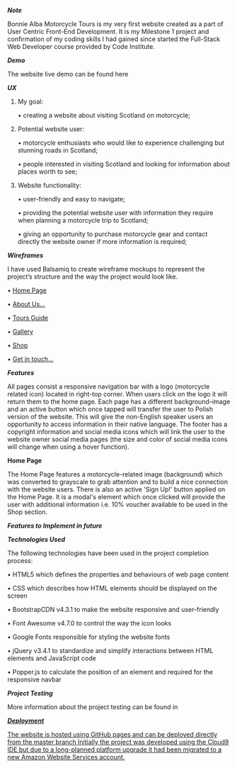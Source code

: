 ***Note***

Bonnie Alba Motorcycle Tours is my very first website created as a part of User Centric Front-End Development. It is my Milestone 1 project and confirmation of my coding skills I had gained since started the Full-Stack Web Developer course provided by Code Institute. 

***Demo*** 

The website live demo can be found here 

***UX***

1.	My goal:

    •	creating a website about visiting Scotland on motorcycle;

2.	Potential website user:

    •	motorcycle enthusiasts who would like to experience challenging but stunning roads in Scotland;
    
    •	people interested in visiting Scotland and looking for information about places worth to see;

3.	Website functionality:

    •	user-friendly and easy to navigate;
    
    •	providing the potential website user with information they require when planning a motorcycle trip to Scotland;
    
    •	giving an opportunity to purchase motorcycle gear and contact directly the website owner if more information is required;

***Wireframes***

I have used Balsamiq to create wireframe mockups to represent the project’s structure and the way the project would look like.

• <a href="https://github.com/KrisK1978/Bonnie-Alba-Motorcycle-Tours-Milestone1-UCFD/blob/master/wireframes/Home%20Page.pdf">Home Page</a>

• <a href="https://github.com/KrisK1978/Bonnie-Alba-Motorcycle-Tours-Milestone1-UCFD/blob/master/wireframes/About%20Us%20Page.pdf">About Us...</a>

• <a href="https://github.com/KrisK1978/Bonnie-Alba-Motorcycle-Tours-Milestone1-UCFD/blob/master/wireframes/Tours%20Guide%20Page.pdf">Tours Guide</a>

• <a href="https://github.com/KrisK1978/Bonnie-Alba-Motorcycle-Tours-Milestone1-UCFD/blob/master/wireframes/Gallery%20Page.pdf">Gallery</a>

• <a href="https://github.com/KrisK1978/Bonnie-Alba-Motorcycle-Tours-Milestone1-UCFD/blob/master/wireframes/Shop%20Page.pdf">Shop</a>

• <a href="https://github.com/KrisK1978/Bonnie-Alba-Motorcycle-Tours-Milestone1-UCFD/blob/master/wireframes/Get%20in%20Touch.pdf">Get in touch...</a>


***Features***

All pages consist a responsive navigation bar with a logo (motorcycle related icon) located in right-top corner. When
users click on the logo it will return them to the home page. Each page has a different background-image and an active button which 
once tapped will transfer the user to Polish version of the website. This will give the non-English speaker users an opportunity to 
access information in their native language. The footer has a copyright information and social media icons which will link the user 
to the website owner social media pages (the size and color of social media icons will change when using a hover function).


**Home Page**

The Home Page features a motorcycle-related image (background) which was converted to grayscale to grab attention and to build 
a nice connection with the website users.
There is also an active 'Sign Up!' button applied on the Home Page. It is a modal's element which once clicked will provide the user
with additional information i.e. 10% voucher available to be used in the Shop section.


***Features to Implement in future***



***Technologies Used***

The following technologies have been used in the project completion process:

•   HTML5 which defines the properties and behaviours of web page content  

•   CSS which describes how HTML elements should be displayed on the screen 

•   BootstrapCDN v4.3.1 to make the website responsive and user-friendly

•   Font Awesome v4.7.0 to control the way the icon looks  

•   Google Fonts responsible for styling the website fonts 

•   jQuery v3.4.1 to standardize and simplify interactions between HTML elements and JavaScript code

•   Popper.js to calculate the position of an element and required for the responsive navbar

***Project Testing***

More information about the project testing can be found in 
<a href=”https://github.com/KrisK1978/milestone-project1-bamt-ucfd/blob/master/TESTING.md”>

***Deployment***

The website is hosted using GitHub pages and can be deployed directly from the <a href=”https://github.com/KrisK1978/milestone-project1-bamt-ucfd”>master branch   Initially the project was developed using the <a href=”https://c9.io/login”> Cloud9 IDE but due to a long-planned platform upgrade it had been migrated to a new Amazon Website Services account.



